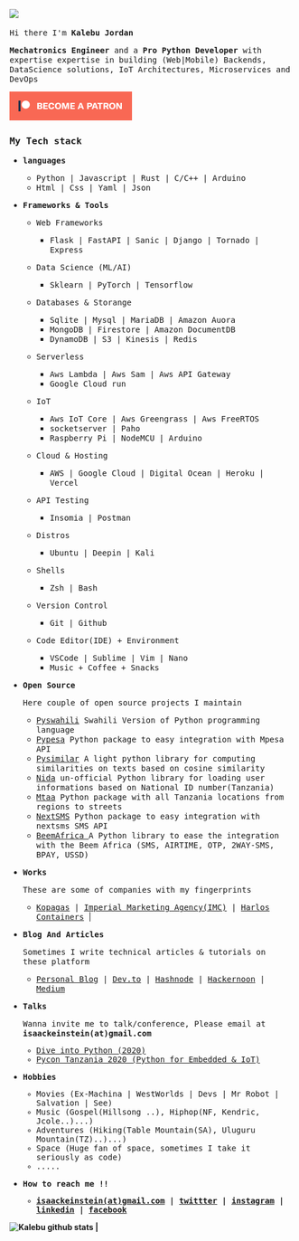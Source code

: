 
![](https://komarev.com/ghpvc/?username=kalebu)

<p><samp>Hi there I'm <b>Kalebu Jordan</b></samp></p>

<p><samp><b>Mechatronics Engineer</b> and a <b>Pro Python Developer</b> with expertise expertise in building (Web|Mobile) Backends, DataScience solutions, IoT Architectures, Microservices and DevOps</samp></p>

[![Become a patron](become_a_patron_button.png)](https://www.patreon.com/kalebujordan)

<h3><samp>My Tech stack</samp></h3>
<ul>
    <li>
        <p><samp><b>languages</b></samp></p>
        <ul>
            <li><samp>Python | Javascript | Rust | C/C++ | Arduino </samp></li>
            <li><samp>Html | Css | Yaml | Json</samp></li>
        </ul>
    </li>
    <li>
        <p><samp><b>Frameworks & Tools</b></samp></p>
        <ul>
            <li>
                <p><samp>Web Frameworks</samp></p>
                <ul>
                    <li><samp>Flask | FastAPI | Sanic | Django | Tornado | Express</samp></li>
                </ul>
            <li>
                <p><samp>Data Science (ML/AI)</samp></p>
                <ul>
                    <li><samp>Sklearn | PyTorch | Tensorflow</samp></li>
                </ul>
            </li>
            <li>
                <p><samp> Databases & Storange</samp></p>
                <ul>
                    <li><samp> Sqlite | Mysql | MariaDB | Amazon Auora</samp></li>
                    <li><samp>MongoDB | Firestore | Amazon DocumentDB </samp></li>
                    <li><samp> DynamoDB | S3 | Kinesis |  Redis</samp></li>
                </ul>
                </li>
            <li>
                <p><samp>Serverless</samp></p>
                <ul>
                    <li><samp> Aws Lambda | Aws Sam | Aws API Gateway</samp></li>
                    <li><samp> Google Cloud run</samp></li>
                </ul>
                </li>
            <li>
                <p><samp>IoT</samp></p>
                <ul>
                    <li><samp>Aws IoT Core | Aws Greengrass | Aws FreeRTOS</samp></li>
                    <li><samp>socketserver | Paho </samp></li>
                    <li><samp> Raspberry Pi | NodeMCU | Arduino</samp></li>
                </ul>
            </li>
        <li>
            <p><samp> Cloud & Hosting</samp</p>
            <ul>
                <li><samp>AWS | Google Cloud | Digital Ocean | Heroku | Vercel </samp></li>
            </ul>
        </li>
        <li>
            <p><samp> API Testing</samp</p>
            <ul>
                <li><samp> Insomia | Postman </samp></li>
            </ul>
        </li>
        <li>
            <p><samp> Distros </samp</p>
            <ul>
                <li><samp> Ubuntu | Deepin | Kali </samp></li>
            </ul>
        </li>
        <li>
            <p><samp> Shells </samp</p>
            <ul>
                <li><samp> Zsh | Bash  </samp></li>
            </ul>
        </li>
        <li>
            <p><samp> Version Control </samp</p>
            <ul>
                <li><samp> Git | Github  </samp></li>
            </ul>
        </li>
        <li>
            <p><samp> Code Editor(IDE) + Environment </samp</p>
            <ul>
                <li><samp> VSCode | Sublime | Vim | Nano  </samp></li>
                <li><samp> Music + Coffee + Snacks
            </ul>
        </li>
        </ul>
    </li>
    <li>
        <p><samp><b> Open Source </b></samp></p>
        <p><samp> Here couple of open source projects I maintain</samp></p>
        <ul>
            <li><samp><a href = "https://kalebu.github.io/pyswahili">Pyswahili</a> Swahili Version of Python programming language<samp></li>
            <li><samp><a href="https://kalebu.github.io/pypesa">Pypesa</a> Python package to easy integration with Mpesa API</samp></li>
            <li><samp><a href="https://kalebu.github.io/pysimilar">Pysimilar</a> A light python library for computing similarities on texts based on cosine similarity</samp></li>
            <li><samp><a href="https://kalebu.github.io/Nida">Nida</a> un-official Python library for loading user informations based on National ID number(Tanzania) </samp></li>
            <li><samp><a href="https://kalebu.github.io/mtaa">Mtaa</a> Python package with all Tanzania locations from regions to streets </samp></li>
            <li><samp><a href="https://nextsms.github.io/nextsms">NextSMS</a> Python package to easy integration with nextsms SMS API</samp></li>
            <li><samp><a href="https://github.com/beem-africa/python-client">BeemAfrica </a>A Python library to ease the integration with the Beem Africa (SMS, AIRTIME, OTP, 2WAY-SMS, BPAY, USSD)</samp></li>
        </ul>
    </li>
    <li>
        <p><samp><b> Works </b></samp></p>
        <p><samp>These are some of companies with my fingerprints</samp></p>
        <ul>
            <li>
                <samp>
                <a href="https://www.kopagas.com/">Kopagas</a> |
                <a href="https://www.imc.co.tz/">Imperial Marketing Agency(IMC)</a> |
                <a href="https://www.linkedin.com/company/harlos-comp-limited/">Harlos Containers</a>
                </samp> |
            </li>
        </ul>
    </li>
    <li>
        <p><samp><b>Blog And Articles</b></samp></p>
        <p><samp>Sometimes I write technical articles & tutorials on these platform </samp></p>
        <ul>
            <li>
                <samp>
                <a href="https://kalebujordan.dev/">Personal Blog</a> |
                <a href="https://dev.to/kalebu">Dev.to</a> |
                <a href="https://hashnode.com/@Kalebujordan">Hashnode</a> |
                <a href="https://hackernoon.com/u/kalebujordan">Hackernoon</a> |
                <a href="https://kalebujordan.medium.com/">Medium</a>
                </samp>
            </li>
        </ul>
    </li>
    <li>
        <p><samp><b> Talks  </b></samp></p>
        <p><samp> Wanna invite me to talk/conference, Please email at <b>isaackeinstein(at)gmail.com</b></samp></p>
        <ul>
            <samp>
            <li><a href = "https://medium.com/dive-into-python-3/interview-with-kalebu-jordan-diving-into-python-3-cb9498bdf798"> Dive into Python (2020) </a></li>
            <li><a href="https://www.youtube.com/watch?v=7BqeN--xHzY"> Pycon Tanzania 2020 (Python for Embedded & IoT)</a></li>
            </samp>
        </ul>
    <li>
        <p><samp><b> Hobbies </b></samp></p>
        <ul>
            <samp> 
            <li>Movies (Ex-Machina | WestWorlds | Devs | Mr Robot | Salvation | See)</li>
            <li>Music (Gospel(Hillsong ..), Hiphop(NF, Kendric, Jcole..)...)</li>
            <li>Adventures (Hiking(Table Mountain(SA), Uluguru Mountain(TZ)..)...)</li>
            <li>Space (Huge fan of space, sometimes I take it seriously as code)</li>
            <li>.....</li>
            </samp>
        </ul>
    </li>
    <li>
        <samp>
        <p><b>How to reach me !! <b><p>
        <ul>
            <li>
                <a href = "#">isaackeinstein(at)gmail.com</a> | 
                <a href = "https://twitter.com/j_kalebu">twittter</a> |
                <a href = "https://www.instagram.com/kalebu_jordan/">instagram</a> |
                <a href = "https://www.linkedin.com/in/kalebu-gwalugano/" >linkedin</a> |
                <a href = "https://web.facebook.com/kalebu.jordan">facebook</a> 
            </li>
        </ul>
        </samp>
    </li>
</ul>

![Kalebu github stats](https://github-readme-stats.vercel.app/api?username=kalebu&count_private=true&show_icons=true) **|**
